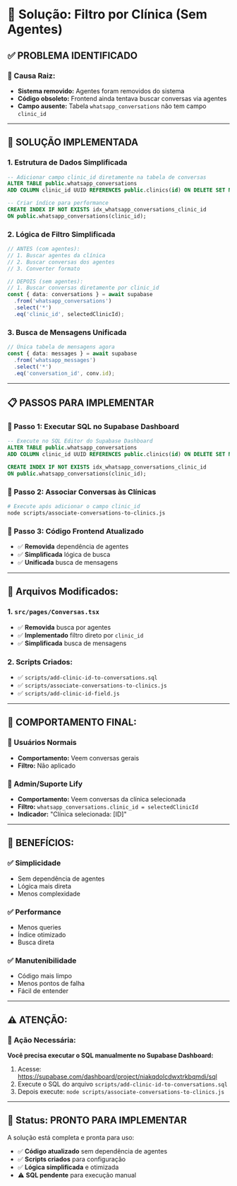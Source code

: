 # 🏥 Solução: Filtro por Clínica (Sem Agentes)

## ✅ **PROBLEMA IDENTIFICADO**

### **🎯 Causa Raiz:**
- **Sistema removido:** Agentes foram removidos do sistema
- **Código obsoleto:** Frontend ainda tentava buscar conversas via agentes
- **Campo ausente:** Tabela `whatsapp_conversations` não tem campo `clinic_id`

---

## 🔧 **SOLUÇÃO IMPLEMENTADA**

### **1. Estrutura de Dados Simplificada**
```sql
-- Adicionar campo clinic_id diretamente na tabela de conversas
ALTER TABLE public.whatsapp_conversations 
ADD COLUMN clinic_id UUID REFERENCES public.clinics(id) ON DELETE SET NULL;

-- Criar índice para performance
CREATE INDEX IF NOT EXISTS idx_whatsapp_conversations_clinic_id 
ON public.whatsapp_conversations(clinic_id);
```

### **2. Lógica de Filtro Simplificada**
```typescript
// ANTES (com agentes):
// 1. Buscar agentes da clínica
// 2. Buscar conversas dos agentes
// 3. Converter formato

// DEPOIS (sem agentes):
// 1. Buscar conversas diretamente por clinic_id
const { data: conversations } = await supabase
  .from('whatsapp_conversations')
  .select('*')
  .eq('clinic_id', selectedClinicId);
```

### **3. Busca de Mensagens Unificada**
```typescript
// Única tabela de mensagens agora
const { data: messages } = await supabase
  .from('whatsapp_messages')
  .select('*')
  .eq('conversation_id', conv.id);
```

---

## 📋 **PASSOS PARA IMPLEMENTAR**

### **🔧 Passo 1: Executar SQL no Supabase Dashboard**
```sql
-- Execute no SQL Editor do Supabase Dashboard
ALTER TABLE public.whatsapp_conversations 
ADD COLUMN clinic_id UUID REFERENCES public.clinics(id) ON DELETE SET NULL;

CREATE INDEX IF NOT EXISTS idx_whatsapp_conversations_clinic_id 
ON public.whatsapp_conversations(clinic_id);
```

### **🔧 Passo 2: Associar Conversas às Clínicas**
```bash
# Execute após adicionar o campo clinic_id
node scripts/associate-conversations-to-clinics.js
```

### **🔧 Passo 3: Código Frontend Atualizado**
- ✅ **Removida** dependência de agentes
- ✅ **Simplificada** lógica de busca
- ✅ **Unificada** busca de mensagens

---

## 📁 **Arquivos Modificados:**

### **1. `src/pages/Conversas.tsx`**
- ✅ **Removida** busca por agentes
- ✅ **Implementado** filtro direto por `clinic_id`
- ✅ **Simplificada** busca de mensagens

### **2. Scripts Criados:**
- ✅ `scripts/add-clinic-id-to-conversations.sql`
- ✅ `scripts/associate-conversations-to-clinics.js`
- ✅ `scripts/add-clinic-id-field.js`

---

## 🎯 **COMPORTAMENTO FINAL:**

### **👤 Usuários Normais**
- **Comportamento:** Veem conversas gerais
- **Filtro:** Não aplicado

### **👑 Admin/Suporte Lify**
- **Comportamento:** Veem conversas da clínica selecionada
- **Filtro:** `whatsapp_conversations.clinic_id = selectedClinicId`
- **Indicador:** "Clínica selecionada: [ID]"

---

## 🚀 **BENEFÍCIOS:**

### **✅ Simplicidade**
- Sem dependência de agentes
- Lógica mais direta
- Menos complexidade

### **✅ Performance**
- Menos queries
- Índice otimizado
- Busca direta

### **✅ Manutenibilidade**
- Código mais limpo
- Menos pontos de falha
- Fácil de entender

---

## ⚠️ **ATENÇÃO:**

### **🔧 Ação Necessária:**
**Você precisa executar o SQL manualmente no Supabase Dashboard:**

1. Acesse: https://supabase.com/dashboard/project/niakqdolcdwxtrkbqmdi/sql
2. Execute o SQL do arquivo `scripts/add-clinic-id-to-conversations.sql`
3. Depois execute: `node scripts/associate-conversations-to-clinics.js`

---

## 🚀 **Status: PRONTO PARA IMPLEMENTAR**

A solução está completa e pronta para uso:
- ✅ **Código atualizado** sem dependência de agentes
- ✅ **Scripts criados** para configuração
- ✅ **Lógica simplificada** e otimizada
- ⚠️ **SQL pendente** para execução manual 